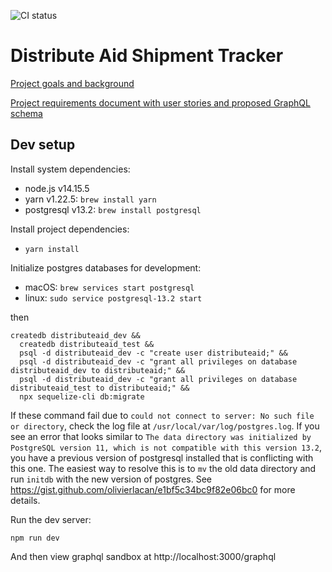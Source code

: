![CI status](https://github.com/distributeaid/shipment-tracker/actions/workflows/ci.yml/badge.svg)

# Distribute Aid Shipment Tracker

[Project goals and background](https://www.notion.so/distributeaid/1-Online-Offer-Submission-form-4f40e406e5124d23a4d35280585ec88d)

[Project requirements document with user stories and proposed GraphQL schema](https://www.notion.so/distributeaid/Technical-requirements-c2fd190e0a8d4f708119c6944fa654dd)

## Dev setup

Install system dependencies:

- node.js v14.15.5
- yarn v1.22.5: `brew install yarn`
- postgresql v13.2: `brew install postgresql`

Install project dependencies:

- `yarn install`

Initialize postgres databases for development:

- macOS: `brew services start postgresql`
- linux: `sudo service postgresql-13.2 start`

then

```
createdb distributeaid_dev &&
  createdb distributeaid_test &&
  psql -d distributeaid_dev -c "create user distributeaid;" &&
  psql -d distributeaid_dev -c "grant all privileges on database distributeaid_dev to distributeaid;" &&
  psql -d distributeaid_dev -c "grant all privileges on database distributeaid_test to distributeaid;" &&
  npx sequelize-cli db:migrate
```

If these command fail due to `could not connect to server: No such file or directory`, check the log file at `/usr/local/var/log/postgres.log`. If you see an error that looks similar to `The data directory was initialized by PostgreSQL version 11, which is not compatible with this version 13.2`, you have a previous version of postgresql installed that is conflicting with this one. The easiest way to resolve this is to `mv` the old data directory and run `initdb` with the new version of postgres. See https://gist.github.com/olivierlacan/e1bf5c34bc9f82e06bc0 for more details.

Run the dev server:

`npm run dev`

And then view graphql sandbox at http://localhost:3000/graphql
